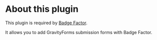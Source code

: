 # About this plugin
This plugin is required by [Badge Factor](https://github.com/DigitalPygmalion/badge-factor).

It allows you to add GravityForms submission forms with Badge Factor.
